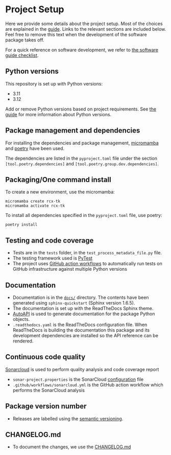 # Project Setup

Here we provide some details about the project setup. Most of the choices are explained in the
[guide](https://guide.esciencecenter.nl). Links to the relevant sections are included below. Feel free to remove this
text when the development of the software package takes off.

For a quick reference on software development, we refer to [the software guide
checklist](https://guide.esciencecenter.nl/#/best_practices/checklist).

## Python versions

This repository is set up with Python versions:

- 3.11
- 3.12

Add or remove Python versions based on project requirements. See [the
guide](https://guide.esciencecenter.nl/#/best_practices/language_guides/python) for more information about Python
versions.

## Package management and dependencies

For installing the dependencies and package management, [micromamba](https://mamba.readthedocs.io/en/latest/user_guide/micromamba.html) and [poetry](https://python-poetry.org/) have been used.

The dependencies are listed in the `pyproject.toml` file under the section `[tool.poetry.dependencies]` and `[tool.poetry.group.dev.dependencies]`.

## Packaging/One command install

To create a new environment, use the micromamba:

```console
micromamba create rcx-tk
micromamba activate rcx-tk
```
To install all dependencies specified in the `pyproject.toml` file, use poetry:

```console
poetry install
```

## Testing and code coverage

- Tests are in the `tests` folder, in the `test_process_metadata_file.py` file.
- The testing framework used is [PyTest](https://pytest.org)
- The project uses [GitHub action workflows](https://docs.github.com/en/actions) to automatically run tests on GitHub infrastructure against multiple Python versions

## Documentation

- Documentation is in the [`docs/`](docs/) directory. The contents have been generated using `sphinx-quickstart` (Sphinx version 1.6.5).
- The documentation is set up with the ReadTheDocs Sphinx theme.
- [AutoAPI](https://sphinx-autoapi.readthedocs.io/) is used to generate documentation for the package Python objects.
- `.readthedocs.yaml` is the ReadTheDocs configuration file. When ReadTheDocs is building the documentation this package and its development dependencies are installed so the API reference can be rendered.

## Continuous code quality

[Sonarcloud](https://sonarcloud.io/) is used to perform quality analysis and code coverage report

- `sonar-project.properties` is the SonarCloud [configuration](https://docs.sonarqube.org/latest/analysis/analysis-parameters/) file
- `.github/workflows/sonarcloud.yml` is the GitHub action workflow which performs the SonarCloud analysis

## Package version number

- Releases are labelled using the [semantic versioning](https://guide.esciencecenter.nl/#/best_practices/releases?id=semantic-versioning).

## CHANGELOG.md

- To document the changes, we use the [CHANGELOG.md](https://github.com/RECETOX/rcx-tk/blob/master/CHANGELOG.md)
